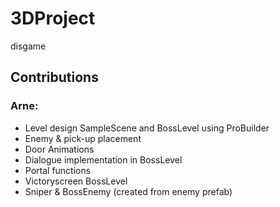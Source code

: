 # 3DProject
disgame

## Contributions 
### Arne:
- Level design SampleScene and BossLevel using ProBuilder
- Enemy & pick-up placement
- Door Animations
- Dialogue implementation in BossLevel
- Portal functions
- Victoryscreen BossLevel
- Sniper & BossEnemy (created from enemy prefab)
